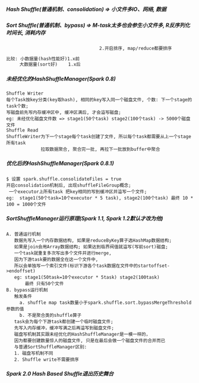 



##### Hash Shuffle(普通机制、consolidation) => 小文件多IO、网络, 数据
##### Sort Shuffle(普通机制、bypass)  => M-task太多也会参生小文件多, R反序列化时间长, 消耗内存 
                                       2.开启排序, map/reduce都要排序
```markdown
比较: 小数据量(hash性能好)1.x前
     大数据量(sort好)    1.x后
```

##### 未经优化的HashShuffleManager(Spark 0.8)
```$xslt
Shuffle Writer
每个Task按key分类(key取hash), 相同的key写入同一个磁盘文件, 个数: 下一个stage的task个数;
写磁盘前先写内存缓冲区中, 缓冲区满后, 才会溢写磁盘;
eg: 未经优化磁盘文件数 => stage1(50个task) stage2(100个task) -> 5000个磁盘文件
Shuffle Read
ShuffleWriter为下一个stage每个task创建了文件, 所以每个task都需要从上一个stage所有task
             拉取数据聚合, 聚合完一批, 再拉下一批放到buffer中聚合 
```

##### 优化后的HashShuffleManager(Spark 0.8.1)
```$xslt
$ 设置 spark.shuffle.consolidateFiles = true
开启consolidation机制后, 出现shuffleFileGroup概念; 
 一个executor上所有task 把key相同的写到缓冲区并溢写一个文件;
eg:  stage1(50个task=10个executor * 5 task), stage2(100个task) 最终 10 * 100 = 1000个文件
```


##### SortShuffleManager运行原理(Spark 1.1, Spark 1.2默认才改为他)
```$xslt
A. 普通运行机制
   数据先写入一个内存数据结构, 如果是reduceByKey算子选HashMap数据结构; 
   如果是join会用Array数据结构; 如果达到临界阀值就溢写(写前sort)磁盘; 
   一个task就重复多次写出多个文件并进行merge, 
   因为下游task要的数据全在这一个文件中, 
   所以会单独写一个索引文件(标识下游各个task数据在文件中的startoffset->endoffset) 
   eg: stage1(50task=10个executor * 5task) stage2(100task)
       最终 只有50个文件
B. bypass运行机制
   触发条件 
     a. shuffle map task数量小于spark.shuffle.sort.bypassMergeThreshold参数的值
     b. 不是聚合类的shuffle算子
   task会为每个下游task都创建一个临时磁盘文件;
   先写入内存缓冲，缓冲写满之后再溢写到磁盘文件;
   磁盘写机制其实跟未经优化的HashShuffleManager是一模一样的，
   因为都要创建数量惊人的磁盘文件, 只是在最后会做一个磁盘文件的合并而已
   与普通SortShuffleManager区别:
   1. 磁盘写机制不同
   2. Shuffle write不需要排序
```

##### Spark 2.0 Hash Based Shuffle退出历史舞台